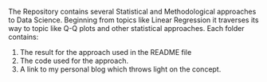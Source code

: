The Repository contains several Statistical and Methodological approaches to Data Science.
Beginning from topics like Linear Regression it traverses its way to topic like Q-Q plots and other statistical approaches.
Each folder contains:
1. The result for the approach used in the README file
2. The code used for the approach.
3. A link to my personal blog which throws light on the concept.
